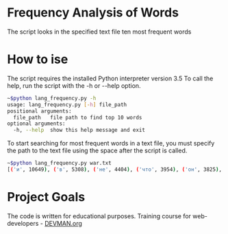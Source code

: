 # Frequency Analysis of Words
The script looks in the specified text file ten most frequent words
# How to ise
The script requires the installed Python interpreter version 3.5 To call the help, run the script with the -h or --help option.
```bash
~$python lang_frequency.py -h
usage: lang_frequency.py [-h] file_path
positional arguments:
  file_path   file path to find top 10 words
optional arguments:
  -h, --help  show this help message and exit
```
To start searching for most frequent words in a text file, you must specify the path to the text file using the space after the script is called.
```bash
~$python lang_frequency.py war.txt
[('и', 10649), ('в', 5308), ('не', 4404), ('что', 3954), ('он', 3825), ('на', 3383), ('с', 3108), ('как', 2151), ('я', 1959), ('его', 1937)]
```
# Project Goals

The code is written for educational purposes. Training course for web-developers - [DEVMAN.org](https://devman.org)
